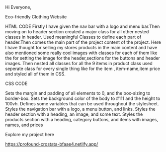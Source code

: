 Hi Everyone,

Eco-friendly Clothing Website

HTML CODE 
Firstly I have given the nav bar with a logo and menu bar.Then moving on to header section created a major class for all other nested classes in header. Used meaningful Classes to define each part of header.Then comes the main part of the project content of the project. Here I have thought for selling my stores products in the main content and have also mentioned some really cool images with classes for each of them like the for setting the image for the header,sections for the buttons and header images. Then nested all classes for all the 9 items in product class used seperate class for every single thing like for the item , item-name,item price and styled all of them in CSS.

CSS CODE

Sets the margin and padding of all elements to 0, and the box-sizing to border-box.
Sets the background color of the body to #111 and the height to 100vh.
Defines some variables that can be used throughout the stylesheet.
Styles the navigation bar with a logo, a menu button, and links.
Styles the header section with a heading, an image, and some text.
Styles the products section with a heading, category buttons, and items with images, names, and prices

Explore my project here

https://profound-crostata-bfaae4.netlify.app/
